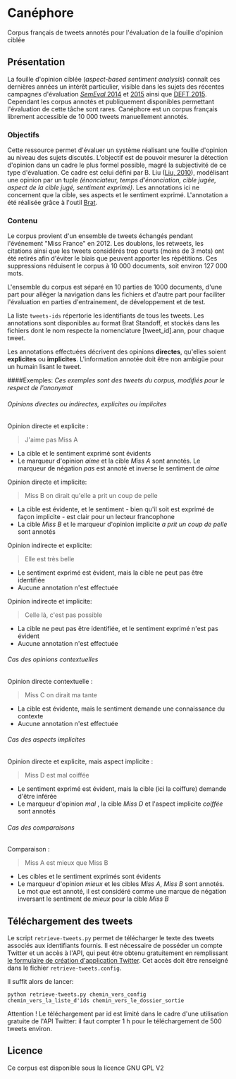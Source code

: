 # Canéphore
Corpus français de tweets annotés pour l'évaluation de la fouille d'opinion ciblée 

## Présentation

La fouille d'opinion ciblée (_aspect-based sentiment analysis_) connaît ces dernières années un intérêt particulier, visible dans les sujets des récentes campagnes d'évaluation [_SemEval_ 2014](http://alt.qcri.org/semeval2014/task4/) et [2015](http://alt.qcri.org/semeval2015/task12/) ainsi que [DEFT 2015](https://deft.limsi.fr/2015/index.php). Cependant les corpus annotés et publiquement disponibles permettant l'évaluation de cette tâche sont rares. Canéphore est un corpus français librement accessible de 10 000 tweets manuellement annotés.

### Objectifs

Cette ressource permet d'évaluer un système réalisant une fouille d'opinion au niveau des sujets discutés. L'objectif est de pouvoir mesurer la détection d'opinion dans un cadre le plus formel possible, magré la subjectivité de ce type d'évaluation. Ce cadre est celui défini par B. Liu ([Liu, 2010](http://gnode1.mib.man.ac.uk/tutorials/NLP-handbook-sentiment-analysis.pdf)), modélisant une opinion par un tuple _(énonciateur, temps d'énonciation, cible jugée, aspect de la cible jugé, sentiment exprimé)_. Les annotations ici ne concernent que la cible, ses aspects et le sentiment exprimé. L'annotation a été réalisée grâce à l'outil [Brat](http://brat.nlplab.org/).

### Contenu

Le corpus provient d'un ensemble de tweets échangés pendant l'événement "Miss France" en 2012. Les doublons, les retweets, les citations ainsi que les tweets considérés trop courts (moins de 3 mots) ont été retirés afin d'éviter le biais que peuvent apporter les répétitions. Ces suppressions réduisent le corpus à 10 000 documents, soit environ 127 000 mots.

L'ensemble du corpus est séparé en 10 parties de 1000 documents, d'une part pour alléger la navigation dans les fichiers et d'autre part pour faciliter l'évaluation en parties d'entrainement, de développement et de test.

La liste `tweets-ids` répertorie les identifiants de tous les tweets. Les annotations sont disponibles au format Brat Standoff, et stockés dans les fichiers dont le nom respecte la nomenclature [tweet_id].ann, pour chaque tweet.

Les annotations effectuées décrivent des opinions **directes**, qu'elles soient **explicites** ou **implicites**.  L'information annotée doit être non ambigüe pour un humain lisant le tweet.

####Exemples:
_Ces exemples sont des tweets du corpus, modifiés pour le respect de l'anonymat_

###### Opinions directes ou indirectes, explicites ou implicites 

Opinion directe et explicite :
> J'aime pas Miss A

* La cible et le sentiment exprimé sont évidents
* Le marqueur d'opinion _aime_ et la cible _Miss A_ sont annotés. Le marqueur de négation _pas_ est annoté et inverse le sentiment de _aime_

Opinion directe et implicite:
> Miss B on dirait qu'elle a prit un coup de pelle

* La cible est évidente, et le sentiment - bien qu'il soit est exprimé de façon implicite - est clair pour un lecteur francophone 
* La cible _Miss B_ et le marqueur d'opinion implicite _a prit un coup de pelle_ sont annotés

Opinion indirecte et explicite:
> Elle est très belle

* Le sentiment exprimé est évident, mais la cible ne peut pas être identifiée
* Aucune annotation n'est effectuée

Opinion indirecte et implicite:
> Celle là, c'est pas possible

* La cible ne peut pas être identifiée, et le sentiment exprimé n'est pas évident
* Aucune annotation n'est effectuée

###### Cas des opinions contextuelles

Opinion directe contextuelle :
> Miss C on dirait ma tante

* La cible est évidente, mais le sentiment demande une connaissance du contexte
* Aucune annotation n'est effectuée

###### Cas des aspects implicites
Opinion directe et explicite, mais aspect implicite :
> Miss D est mal coiffée

* Le sentiment exprimé est évident, mais la cible (ici la coiffure) demande d'être inférée 
* Le marqueur d'opinion _mal_ , la cible _Miss D_ et l'aspect implicite _coiffée_ sont annotés

###### Cas des comparaisons

Comparaison :
> Miss A est mieux que Miss B

* Les cibles et le sentiment exprimés sont évidents
* Le marqueur d'opinion _mieux_ et les cibles _Miss A_, _Miss B_ sont annotés. Le mot _que_ est annoté, il est considéré comme une marque de négation inversant le sentiment de _mieux_ pour la cible _Miss B_

## Téléchargement des tweets

Le script `retrieve-tweets.py` permet de télécharger le texte des tweets associés aux identifiants fournis. Il est nécessaire de posséder un compte Twitter et un accès à l'API, qui peut être obtenu gratuitement en remplissant [le formulaire de création d'application Twitter](https://apps.twitter.com/app/new). Cet accès doit être renseigné dans le fichier `retrieve-tweets.config`.

Il suffit alors de lancer:
```
python retrieve-tweets.py chemin_vers_config chemin_vers_la_liste_d'ids chemin_vers_le_dossier_sortie
```

Attention ! Le téléchargement par id est limité dans le cadre d'une utilisation gratuite de l'API Twitter: il faut compter 1 h pour le téléchargement de 500 tweets environ.

## Licence
Ce corpus est disponible sous la licence GNU GPL V2